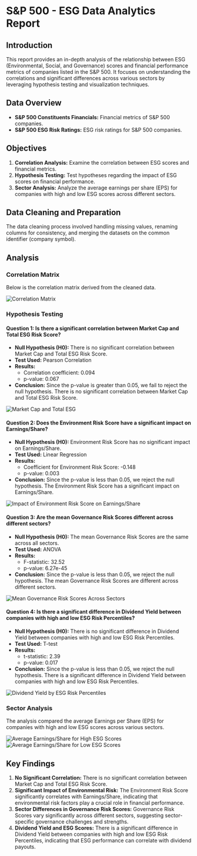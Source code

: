 # S&P 500 - ESG Data Analytics Report

## Introduction

This report provides an in-depth analysis of the relationship between ESG (Environmental, Social, and Governance) scores and financial performance metrics of companies listed in the S&P 500. It focuses on understanding the correlations and significant differences across various sectors by leveraging hypothesis testing and visualization techniques.

## Data Overview

- **S&P 500 Constituents Financials:** Financial metrics of S&P 500 companies.
- **S&P 500 ESG Risk Ratings:** ESG risk ratings for S&P 500 companies.

## Objectives

1. **Correlation Analysis:** Examine the correlation between ESG scores and financial metrics.
2. **Hypothesis Testing:** Test hypotheses regarding the impact of ESG scores on financial performance.
3. **Sector Analysis:** Analyze the average earnings per share (EPS) for companies with high and low ESG scores across different sectors.

## Data Cleaning and Preparation

The data cleaning process involved handling missing values, renaming columns for consistency, and merging the datasets on the common identifier (company symbol).

## Analysis

### Correlation Matrix

Below is the correlation matrix derived from the cleaned data.

![Correlation Matrix](CorrelationMatrix.jpg)

### Hypothesis Testing

#### Question 1: Is there a significant correlation between Market Cap and Total ESG Risk Score?

- **Null Hypothesis (H0):** There is no significant correlation between Market Cap and Total ESG Risk Score.
- **Test Used:** Pearson Correlation
- **Results:**
  - Correlation coefficient: 0.094
  - p-value: 0.067
- **Conclusion:** Since the p-value is greater than 0.05, we fail to reject the null hypothesis. There is no significant correlation between Market Cap and Total ESG Risk Score.

![Market Cap and Total ESG](MarketCapTotalESG.jpg)

#### Question 2: Does the Environment Risk Score have a significant impact on Earnings/Share?

- **Null Hypothesis (H0):** Environment Risk Score has no significant impact on Earnings/Share.
- **Test Used:** Linear Regression
- **Results:**
  - Coefficient for Environment Risk Score: -0.148
  - p-value: 0.003
- **Conclusion:** Since the p-value is less than 0.05, we reject the null hypothesis. The Environment Risk Score has a significant impact on Earnings/Share.

![Impact of Environment Risk Score on Earnings/Share](EriskScoreEarningPerShare.jpg)

#### Question 3: Are the mean Governance Risk Scores different across different sectors?

- **Null Hypothesis (H0):** The mean Governance Risk Scores are the same across all sectors.
- **Test Used:** ANOVA
- **Results:**
  - F-statistic: 32.52
  - p-value: 6.27e-45
- **Conclusion:** Since the p-value is less than 0.05, we reject the null hypothesis. The mean Governance Risk Scores are different across different sectors.

![Mean Governance Risk Scores Across Sectors](MeanGovernanceScoreAcrossSectors.jpg)

#### Question 4: Is there a significant difference in Dividend Yield between companies with high and low ESG Risk Percentiles?

- **Null Hypothesis (H0):** There is no significant difference in Dividend Yield between companies with high and low ESG Risk Percentiles.
- **Test Used:** T-test
- **Results:**
  - t-statistic: 2.39
  - p-value: 0.017
- **Conclusion:** Since the p-value is less than 0.05, we reject the null hypothesis. There is a significant difference in Dividend Yield between companies with high and low ESG Risk Percentiles.

![Dividend Yield by ESG Risk Percentiles](DividendYieldESGPercentile.jpg)

### Sector Analysis

The analysis compared the average Earnings per Share (EPS) for companies with high and low ESG scores across various sectors.

![Average Earnings/Share for High ESG Scores](EarningPerShareForHighESG.jpg)
![Average Earnings/Share for Low ESG Scores](EarningPerShareForLowESG.jpg)

## Key Findings

1. **No Significant Correlation:** There is no significant correlation between Market Cap and Total ESG Risk Score.
2. **Significant Impact of Environmental Risk:** The Environment Risk Score significantly correlates with Earnings/Share, indicating that environmental risk factors play a crucial role in financial performance.
3. **Sector Differences in Governance Risk Scores:** Governance Risk Scores vary significantly across different sectors, suggesting sector-specific governance challenges and strengths.
4. **Dividend Yield and ESG Scores:** There is a significant difference in Dividend Yield between companies with high and low ESG Risk Percentiles, indicating that ESG performance can correlate with dividend payouts.
